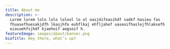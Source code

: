 ```yaml
---
title: About me
description: >-
  Lorem lorem lolo lolo lolool lo ol oasjdifoasihdf sadkf hasieu fas
  fhuasefhuesakjdfh lkasjhfo euhflkaj ehfljahef uaseoifhaslejfhlaksefh
  oiasuehfsjhdf kjaehoif aegsoif h.
featureImage: images/about/banner.png
bioTitle: Hey there, what’s up?
---
```


